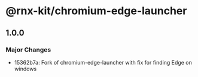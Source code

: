 # @rnx-kit/chromium-edge-launcher

## 1.0.0

### Major Changes

- 15362b7a: Fork of chromium-edge-launcher with fix for finding Edge on windows
